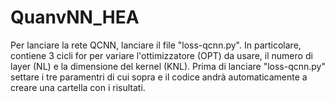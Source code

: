 # QuanvNN_HEA
Per lanciare la rete QCNN, lanciare il file "loss-qcnn.py". 
In particolare, contiene 3 cicli for per variare l'ottimizzatore (OPT) da usare, il numero di layer (NL) e la dimensione del kernel (KNL).
Prima di lanciare "loss-qcnn.py" settare i tre paramentri di cui sopra e il codice andrà automaticamente a creare una cartella con i risultati. 
